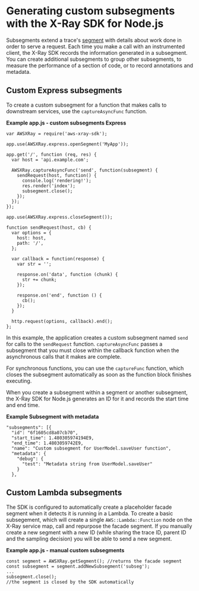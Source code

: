 # Generating custom subsegments with the X\-Ray SDK for Node\.js<a name="xray-sdk-nodejs-subsegments"></a>

Subsegments extend a trace's [segment](xray-concepts.md#xray-concepts-segments) with details about work done in order to serve a request\. Each time you make a call with an instrumented client, the X\-Ray SDK records the information generated in a subsegment\. You can create additional subsegments to group other subsegments, to measure the performance of a section of code, or to record annotations and metadata\.

## Custom Express subsegments<a name="xray-sdk-nodejs-subsegments-express"></a>

To create a custom subsegment for a function that makes calls to downstream services, use the `captureAsyncFunc` function\.

**Example app\.js \- custom subsegments Express**  

```
var AWSXRay = require('aws-xray-sdk');

app.use(AWSXRay.express.openSegment('MyApp'));

app.get('/', function (req, res) {
  var host = 'api.example.com';

  AWSXRay.captureAsyncFunc('send', function(subsegment) {
    sendRequest(host, function() {
      console.log('rendering!');
      res.render('index');
      subsegment.close();
    });
  });
});

app.use(AWSXRay.express.closeSegment());

function sendRequest(host, cb) {
  var options = {
    host: host,
    path: '/',
  };

  var callback = function(response) {
    var str = '';

    response.on('data', function (chunk) {
      str += chunk;
    });

    response.on('end', function () {
      cb();
    });
  }

  http.request(options, callback).end();
};
```

In this example, the application creates a custom subsegment named `send` for calls to the `sendRequest` function\. `captureAsyncFunc` passes a subsegment that you must close within the callback function when the asynchronous calls that it makes are complete\.

For synchronous functions, you can use the `captureFunc` function, which closes the subsegment automatically as soon as the function block finishes executing\.

When you create a subsegment within a segment or another subsegment, the X\-Ray SDK for Node\.js generates an ID for it and records the start time and end time\.

**Example Subsegment with metadata**  

```
"subsegments": [{
  "id": "6f1605cd8a07cb70",
  "start_time": 1.480305974194E9,
  "end_time": 1.4803059742E9,
  "name": "Custom subsegment for UserModel.saveUser function",
  "metadata": {
    "debug": {
      "test": "Metadata string from UserModel.saveUser"
    }
  },
```

## Custom Lambda subsegments<a name="xray-sdk-nodejs-subsegments-lambda"></a>

The SDK is configured to automatically create a placeholder facade segment when it detects it is running in a Lambda\. To create a basic subsegement, which will create a single `AWS::Lambda::Function` node on the X\-Ray service map, call and repurpose the facade segment\. If you manually create a new segment with a new ID \(while sharing the trace ID, parent ID and the sampling decision\) you will be able to send a new segment\.

**Example app\.js \- manual custom subsegments**  

```
const segment = AWSXRay.getSegment(); //returns the facade segment
const subsegment = segment.addNewSubsegment('subseg');
...
subsegment.close();
//the segment is closed by the SDK automatically
```

